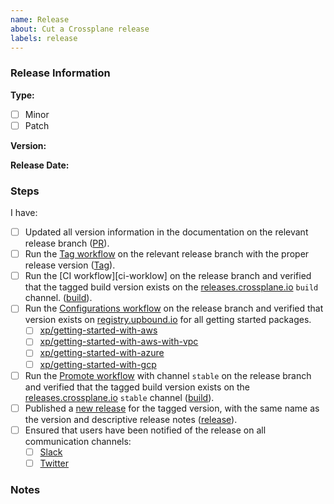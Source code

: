 ```yaml
---
name: Release
about: Cut a Crossplane release
labels: release
---
```


<!--
Issue title should be in the following format:

    Cut vX.Y.Z Release
-->

<!--
Please assign the release manager to the issue.
-->

### Release Information

**Type:**
<!-- Select One -->
- [ ] Minor
- [ ] Patch

**Version:** <!-- e.g. v1.3.0 -->

**Release Date:** <!-- e.g. Jun 29, 2021 -->

### Steps

<!-- Please complete the following steps in order. Links should be populated at the bottom of this section. -->

I have:
<!-- Please uncomment the following section only if cutting a minor release. These should be completed at the beginning of Code Freeze: https://crossplane.io/docs/v1.2/reference/release-cycle.html#code-freeze -->
<!--
- [ ] Created the [release branch][release-branch].
- [ ] Created and merged an empty commit to the `master` branch
  ([PR][empty-commit-pr]).
- [ ] Run the [Tag workflow][rc-tag-workflow] on the `master` branch with the
  next release candidate tag ([Tag][rc-tag]).
-->
- [ ] Updated all version information in the documentation on the relevant
  release branch ([PR][docs-update-pr]).
- [ ] Run the [Tag workflow][tag-workflow] on the relevant release branch with
  the proper release version ([Tag][tag]).
- [ ] Run the [CI workflow][ci-worklow] on the release branch and verified that
  the tagged build version exists on the [releases.crossplane.io] `build`
  channel. ([build][release-build]).
- [ ] Run the [Configurations workflow][configurations-workflow] on the release
  branch and verified  that version exists on [registry.upbound.io] for all
  getting started packages.
    - [ ] [xp/getting-started-with-aws]
    - [ ] [xp/getting-started-with-aws-with-vpc]
    - [ ] [xp/getting-started-with-azure]
    - [ ] [xp/getting-started-with-gcp]
- [ ] Run the [Promote workflow][promote-workflow] with channel `stable` on the
  release branch and verified that the tagged build version exists on the
  [releases.crossplane.io] `stable` channel ([build][stable-build]).
- [ ] Published a [new release] for the tagged version, with the same name as
  the version and descriptive release notes ([release][release]).
- [ ] Ensured that users have been notified of the release on all communication
  channels:
    - [ ] [Slack][slack]
    - [ ] [Twitter][twitter]

<!-- Links Populated by Release Manager -->

<!-- Only relevant for minor releases -->
[release-branch]: <!-- Link to Release Branch, e.g. https://github.com/crossplane/crossplane/tree/release-1.3 -->
[empty-commit-pr]: <!-- Link to PR, e.g. https://github.com/crossplane/crossplane/pull/2395 -->
[rc-tag-workflow]: <!-- Link to workflow for tagging the next RC version on master -->
[rc-tag]: <!-- Link to RC tag on master, e.g. v1.4.0-rc.0 -->

<!-- Relevant for all releases -->
[docs-update-pr]: <!-- Link to merged PR, e.g. https://github.com/crossplane/crossplane/pull/2386 -->
[tag-workflow]: <!-- Link to workflow for tagging version on release branch -->
[tag]: <!-- Link to tag on release branch, e.g. v1.3.0 -->
[ci-workflow]: <!-- Link to CI workflow on release branch -->
[release-build]: <!-- Link to build, e.g. https://releases.crossplane.io/build/release-1.3/v1.3.0 -->
[configurations-workflow]: <!-- Link to Configurations workflow run on release branch -->
[xp/getting-started-with-aws]: <!-- Link to package version, e.g. https://cloud.upbound.io/registry/xp/getting-started-with-aws/v1.3.0 -->
[xp/getting-started-with-aws-with-vpc]: <!-- Link to package version, e.g. https://cloud.upbound.io/registry/xp/getting-started-with-aws-with-vpc/v1.3.0 -->
[xp/getting-started-with-azure]: <!-- Link to package version, e.g. https://cloud.upbound.io/registry/xp/getting-started-with-azure/v1.3.0 -->
[xp/getting-started-with-gcp]: <!-- Link to package version, e.g. https://cloud.upbound.io/registry/xp/getting-started-with-gcp/v1.3.0 -->
[promote-workflow]: <!-- Link to Promote workflow -->
[stable-build]: <!-- Link to build, e.g. https://releases.crossplane.io/stable/v1.3.0 -->
[release]: <!-- Link to release notes -->
[slack]: <!-- Link to message in Crossplane slack -->
[twitter]: <!-- Link to tweet -->

### Notes

<!-- This section is reserved for any relevant notes or links for this release. -->


<!-- Named Links -->
[releases.crossplane.io]: https://releases.crossplane.io
[registry.upbound.io]: https://cloud.upbound.io/browse
[new release]: https://github.com/crossplane/crossplane/releases/new
